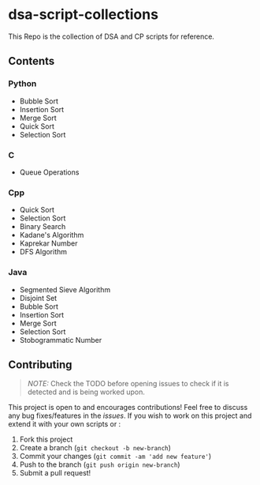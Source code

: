 # dsa-script-collections
This Repo is the collection of DSA and CP scripts for reference.

## Contents
### Python
* Bubble Sort
* Insertion Sort
* Merge Sort
* Quick Sort
* Selection Sort

### C

- Queue Operations

### Cpp
* Quick Sort
* Selection Sort
* Binary Search
* Kadane's Algorithm
* Kaprekar Number
* DFS Algorithm


### Java
* Segmented Sieve Algorithm 
* Disjoint Set
* Bubble Sort
* Insertion Sort
* Merge Sort
* Selection Sort
* Stobogrammatic Number


## Contributing
> *NOTE:* Check the TODO before opening issues to check if it is detected and is being worked upon.

This project is open to and encourages contributions! Feel free to discuss any bug fixes/features in the *issues*. If you wish to work on this project and extend it with your own scripts or :

1.  Fork this project
2.  Create a branch (`git checkout -b new-branch`)
3.  Commit your changes (`git commit -am 'add new feature'`)
4.  Push to the branch (`git push origin new-branch`)
5.  Submit a pull request!
